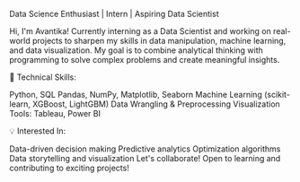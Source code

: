 Data Science Enthusiast | Intern | Aspiring Data Scientist

Hi, I'm Avantika! Currently interning as a Data Scientist and working on real-world projects to sharpen my skills in data manipulation, machine learning, and data visualization. My goal is to combine analytical thinking with programming to solve complex problems and create meaningful insights.

🔧 Technical Skills:

Python, SQL
Pandas, NumPy, Matplotlib, Seaborn
Machine Learning (scikit-learn, XGBoost, LightGBM)
Data Wrangling & Preprocessing
Visualization Tools: Tableau, Power BI

💡 Interested In:

Data-driven decision making
Predictive analytics
Optimization algorithms
Data storytelling and visualization
Let's collaborate! Open to learning and contributing to exciting projects!

